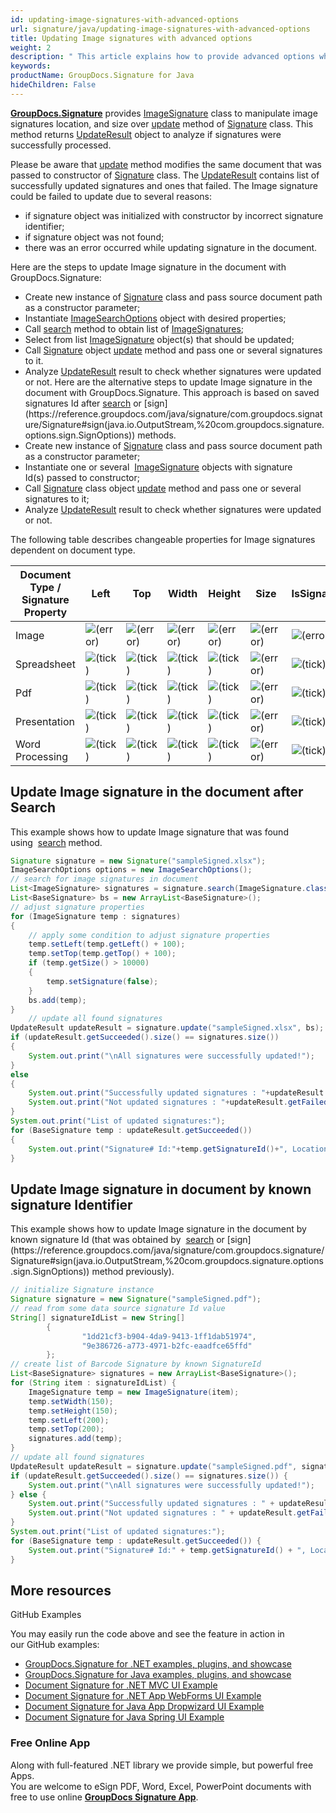 ```yaml
---
id: updating-image-signatures-with-advanced-options
url: signature/java/updating-image-signatures-with-advanced-options
title: Updating Image signatures with advanced options
weight: 2
description: " This article explains how to provide advanced options when updating Image electronic signatures with GroupDocs.Signature API."
keywords: 
productName: GroupDocs.Signature for Java
hideChildren: False
---
```

[**GroupDocs.Signature**](https://products.groupdocs.com/signature/java) provides [ImageSignature](https://reference.groupdocs.com/java/signature/com.groupdocs.signature.domain.signatures/ImageSignature) class to manipulate image signatures location, and size over [update](https://reference.groupdocs.com/java/signature/com.groupdocs.signature/Signature#update(java.io.OutputStream,%20com.groupdocs.signature.domain.signatures.BaseSignature)) method of [Signature](https://reference.groupdocs.com/java/signature/com.groupdocs.signature/Signature) class. This method returns [UpdateResult](https://reference.groupdocs.com/java/signature/com.groupdocs.signature.domain/UpdateResult) object to analyze if signatures were successfully processed.

Please be aware that [update](https://reference.groupdocs.com/java/signature/com.groupdocs.signature/Signature#update(java.io.OutputStream,%20com.groupdocs.signature.domain.signatures.BaseSignature)) method modifies the same document that was passed to constructor of [Signature](https://reference.groupdocs.com/java/signature/com.groupdocs.signature/Signature) class. The [UpdateResult](https://reference.groupdocs.com/java/signature/com.groupdocs.signature.domain/UpdateResult) contains list of successfully updated signatures and ones that failed. The Image signature could be failed to update due to several reasons:

*   if signature object was initialized with constructor by incorrect signature identifier;
*   if signature object was not found;
*   there was an error occurred while updating signature in the document.

Here are the steps to update Image signature in the document with GroupDocs.Signature:

*   Create new instance of [Signature](https://reference.groupdocs.com/java/signature/com.groupdocs.signature/Signature) class and pass source document path as a constructor parameter;    
*   Instantiate [ImageSearchOptions](https://reference.groupdocs.com/java/signature/com.groupdocs.signature.options.search/ImageSearchOptions) object with desired properties;    
*   Call [search](https://reference.groupdocs.com/java/signature/com.groupdocs.signature/Signature#search(java.lang.Class,%20com.groupdocs.signature.options.search.SearchOptions)) method to obtain list of [ImageSignatures](https://reference.groupdocs.com/java/signature/com.groupdocs.signature.domain.signatures/ImageSignature);    
*   Select from list [ImageSignature](https://reference.groupdocs.com/java/signature/com.groupdocs.signature.domain.signatures/ImageSignature) object(s) that should be updated;      
*   Call [Signature](https://reference.groupdocs.com/java/signature/com.groupdocs.signature/Signature) object [update](https://reference.groupdocs.com/java/signature/com.groupdocs.signature/Signature#update(java.io.OutputStream,%20com.groupdocs.signature.domain.signatures.BaseSignature)) method and pass one or several signatures to it.    
*   Analyze [UpdateResult](https://reference.groupdocs.com/java/signature/com.groupdocs.signature.domain/UpdateResult) result to check whether signatures were updated or not.
Here are the alternative steps to update Image signature in the document with GroupDocs.Signature. This approach is based on saved signatures Id after [search](https://reference.groupdocs.com/java/signature/com.groupdocs.signature/Signature#search(java.lang.Class,%20com.groupdocs.signature.options.search.SearchOptions)) or [sign](https://reference.groupdocs.com/java/signature/com.groupdocs.signature/Signature#sign(java.io.OutputStream,%20com.groupdocs.signature.options.sign.SignOptions)) methods.
*   Create new instance of [Signature](https://reference.groupdocs.com/java/signature/com.groupdocs.signature/Signature) class and pass source document path as a constructor parameter;    
*   Instantiate one or several  [ImageSignature](https://reference.groupdocs.com/java/signature/com.groupdocs.signature.domain.signatures/ImageSignature) objects with signature Id(s) passed to constructor;      
*   Call [Signature](https://reference.groupdocs.com/java/signature/com.groupdocs.signature/Signature) class object [update](https://reference.groupdocs.com/java/signature/com.groupdocs.signature/Signature#update(java.io.OutputStream,%20com.groupdocs.signature.domain.signatures.BaseSignature)) method and pass one or several signatures to it;    
*   Analyze [UpdateResult](https://reference.groupdocs.com/java/signature/com.groupdocs.signature.domain/UpdateResult) result to check whether signatures were updated or not. 

The following table describes changeable properties for Image signatures dependent on document type.

| Document Type / Signature Property | Left | Top | Width | Height | Size | IsSignature |
| --- | --- | --- | --- | --- | --- | --- |
| Image | ![(error)](/signature/java/images/error.png) | ![(error)](/signature/java/images/error.png) | ![(error)](/signature/java/images/error.png) | ![(error)](/signature/java/images/error.png) | ![(error)](/signature/java/images/error.png) | ![(error)](/signature/java/images/error.png) |
| Spreadsheet | ![(tick)](/signature/java/images/check.png) | ![(tick)](/signature/java/images/check.png) | ![(tick)](/signature/java/images/check.png) | ![(tick)](/signature/java/images/check.png) | ![(error)](/signature/java/images/error.png) | ![(tick)](/signature/java/images/check.png) |
| Pdf | ![(tick)](/signature/java/images/check.png) | ![(tick)](/signature/java/images/check.png) | ![(tick)](/signature/java/images/check.png) | ![(tick)](/signature/java/images/check.png) | ![(error)](/signature/java/images/error.png) | ![(tick)](/signature/java/images/check.png) |
| Presentation | ![(tick)](/signature/java/images/check.png) | ![(tick)](/signature/java/images/check.png) | ![(tick)](/signature/java/images/check.png) | ![(tick)](/signature/java/images/check.png) | ![(error)](/signature/java/images/error.png) | ![(tick)](/signature/java/images/check.png) |
| Word Processing | ![(tick)](/signature/java/images/check.png) | ![(tick)](/signature/java/images/check.png) | ![(tick)](/signature/java/images/check.png) | ![(tick)](/signature/java/images/check.png) | ![(error)](/signature/java/images/error.png) | ![(tick)](/signature/java/images/check.png) |

## Update Image signature in the document after Search

This example shows how to update Image signature that was found using  [search](https://reference.groupdocs.com/java/signature/com.groupdocs.signature/Signature#search(java.lang.Class,%20com.groupdocs.signature.options.search.SearchOptions)) method.

```java
Signature signature = new Signature("sampleSigned.xlsx");
ImageSearchOptions options = new ImageSearchOptions();
// search for image signatures in document
List<ImageSignature> signatures = signature.search(ImageSignature.class,options);
List<BaseSignature> bs = new ArrayList<BaseSignature>();
// adjust signature properties
for (ImageSignature temp : signatures)
{
    // apply some condition to adjust signature properties
    temp.setLeft(temp.getLeft() + 100);
    temp.setTop(temp.getTop() + 100);
    if (temp.getSize() > 10000)
    {
        temp.setSignature(false);
    }
    bs.add(temp);
}           
    // update all found signatures
UpdateResult updateResult = signature.update("sampleSigned.xlsx", bs);
if (updateResult.getSucceeded().size() == signatures.size())
{
    System.out.print("\nAll signatures were successfully updated!");
}
else
{
    System.out.print("Successfully updated signatures : "+updateResult.getSucceeded().size());
    System.out.print("Not updated signatures : "+updateResult.getFailed().size());
}
System.out.print("List of updated signatures:");
for (BaseSignature temp : updateResult.getSucceeded())
{
    System.out.print("Signature# Id:"+temp.getSignatureId()+", Location: "+temp.getLeft()+"x"+temp.getTop()+". Size: "+temp.getWidth()+"x"+temp.getHeight());
}
```

## Update Image signature in document by known signature Identifier

This example shows how to update Image signature in the document by known signature Id (that was obtained by  [search](https://reference.groupdocs.com/java/signature/com.groupdocs.signature/Signature#search(java.lang.Class,%20com.groupdocs.signature.options.search.SearchOptions)) or [sign](https://reference.groupdocs.com/java/signature/com.groupdocs.signature/Signature#sign(java.io.OutputStream,%20com.groupdocs.signature.options.sign.SignOptions)) method previously).

```java
// initialize Signature instance
Signature signature = new Signature("sampleSigned.pdf");
// read from some data source signature Id value
String[] signatureIdList = new String[]
        {
                "1dd21cf3-b904-4da9-9413-1ff1dab51974",
                "9e386726-a773-4971-b2fc-eaadfce65ffd"
        };
// create list of Barcode Signature by known SignatureId
List<BaseSignature> signatures = new ArrayList<BaseSignature>();
for (String item : signatureIdList) {
    ImageSignature temp = new ImageSignature(item);
    temp.setWidth(150);
    temp.setHeight(150);
    temp.setLeft(200);
    temp.setTop(200);
    signatures.add(temp);
}
// update all found signatures
UpdateResult updateResult = signature.update("sampleSigned.pdf", signatures);
if (updateResult.getSucceeded().size() == signatures.size()) {
    System.out.print("\nAll signatures were successfully updated!");
} else {
    System.out.print("Successfully updated signatures : " + updateResult.getSucceeded().size());
    System.out.print("Not updated signatures : " + updateResult.getFailed().size());
}
System.out.print("List of updated signatures:");
for (BaseSignature temp : updateResult.getSucceeded()) {
    System.out.print("Signature# Id:" + temp.getSignatureId() + ", Location: " + temp.getLeft() + "x" + temp.getTop() + ". Size: " + temp.getWidth() + "x" + temp.getHeight());
}
```

## More resources

GitHub Examples 

You may easily run the code above and see the feature in action in our GitHub examples:

*   [GroupDocs.Signature for .NET examples, plugins, and showcase](https://github.com/groupdocs-signature/GroupDocs.Signature-for-.NET)    
*   [GroupDocs.Signature for Java examples, plugins, and showcase](https://github.com/groupdocs-signature/GroupDocs.Signature-for-Java)    
*   [Document Signature for .NET MVC UI Example](https://github.com/groupdocs-signature/GroupDocs.Signature-for-.NET-MVC)    
*   [Document Signature for .NET App WebForms UI Example](https://github.com/groupdocs-signature/GroupDocs.Signature-for-.NET-WebForms)    
*   [Document Signature for Java App Dropwizard UI Example](https://github.com/groupdocs-signature/GroupDocs.Signature-for-Java-Dropwizard)   
*   [Document Signature for Java Spring UI Example](https://github.com/groupdocs-signature/GroupDocs.Signature-for-Java-Spring)
    

### Free Online App  

Along with full-featured .NET library we provide simple, but powerful free Apps.  
You are welcome to eSign PDF, Word, Excel, PowerPoint documents with free to use online **[GroupDocs Signature App](https://products.groupdocs.app/signature)**.
